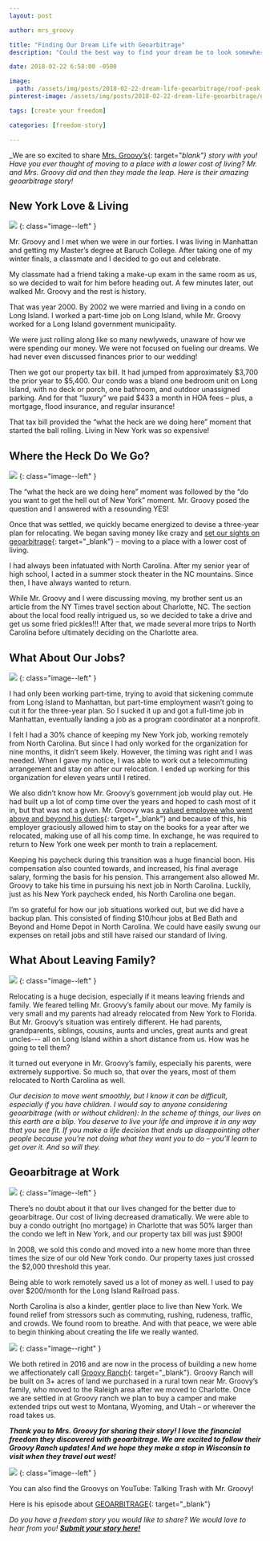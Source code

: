```yaml
---
layout: post

author: mrs_groovy

title: "Finding Our Dream Life with Geoarbitrage"
description: "Could the best way to find your dream be to look somewhere else? Mr. and Mrs. Groovy found their dream life by uprooting from NYC and moving to North Carolina."

date: 2018-02-22 6:58:00 -0500

image:
  path: /assets/img/posts/2018-02-22-dream-life-geoarbitrage/roof-peak.jpg
pinterest-image: /assets/img/posts/2018-02-22-dream-life-geoarbitrage/geoarbitrage.png

tags: [create your freedom]

categories: [freedom-story]

---
```


_We are so excited to share [Mrs. Groovy’s](http://www.freedomisgroovy.com/){: target="_blank"} story with you! Have you ever thought of moving to a place with a lower cost of living? Mr. and Mrs. Groovy did and then they made the leap. Here is their amazing geoarbitrage story!_

## New York Love & Living

![]({{site.url}}/assets/img/posts/2018-02-22-dream-life-geoarbitrage/nyc-skyline.jpg)
{: class="image--left" }

Mr. Groovy and I met when we were in our forties. I was living in Manhattan and getting my Master’s degree at Baruch College. After taking one of my winter finals, a classmate and I decided to go out and celebrate.

My classmate had a friend taking a make-up exam in the same room as us, so we decided to wait for him before heading out. A few minutes later, out walked Mr. Groovy and the rest is history.

That was year 2000. By 2002 we were married and living in a condo on Long Island. I worked a part-time job on Long Island, while Mr. Groovy worked for a Long Island government municipality.

We were just rolling along like so many newlyweds, unaware of how we were spending our money. We were not focused on fueling our dreams. We had never even discussed finances prior to our wedding!

Then we got our property tax bill. It had jumped from approximately $3,700 the prior year to $5,400. Our condo was a bland one bedroom unit on Long Island, with no deck or porch, one bathroom, and outdoor unassigned parking. And for that “luxury” we paid $433 a month in HOA fees – plus, a mortgage, flood insurance, and regular insurance!

That tax bill provided the “what the heck are we doing here” moment that started the ball rolling. Living in New York was so expensive!

## Where the Heck Do We Go?

![]({{site.url}}/assets/img/posts/2018-02-22-dream-life-geoarbitrage/nc-skyline.jpg)
{: class="image--left" }

The “what the heck are we doing here” moment was followed by the “do you want to get the hell out of New York” moment. Mr. Groovy posed the question and I answered with a resounding YES!

Once that was settled, we quickly became energized to devise a three-year plan for relocating. We began saving money like crazy and [set our sights on geoarbitrage](http://freedomisgroovy.com/geoarbitrage-financial-independence/){: target="_blank"} – moving to a place with a lower cost of living.

I had always been infatuated with North Carolina. After my senior year of high school, I acted in a summer stock theater in the NC mountains. Since then, I have always wanted to return.

While Mr. Groovy and I were discussing moving, my brother sent us an article from the NY Times travel section about Charlotte, NC. The section about the local food really intrigued us, so we decided to take a drive and get us some fried pickles!!! After that, we made several more trips to North Carolina before ultimately deciding on the Charlotte area.

## What About Our Jobs?

![]({{site.url}}/assets/img/posts/2018-02-22-dream-life-geoarbitrage/laptop.jpg)
{: class="image--left" }

I had only been working part-time, trying to avoid that sickening commute from Long Island to Manhattan, but part-time employment wasn’t going to cut it for the three-year plan. So I sucked it up and got a full-time job in Manhattan, eventually landing a job as a program coordinator at a nonprofit.

I felt I had a 30% chance of keeping my New York job, working remotely from North Carolina. But since I had only worked for the organization for nine months, it didn’t seem likely. However, the timing was right and I was needed. When I gave my notice, I was able to work out a telecommuting arrangement and stay on after our relocation. I ended up working for this organization for eleven years until I retired.

We also didn’t know how Mr. Groovy’s government job would play out. He had built up a lot of comp time over the years and hoped to cash most of it in, but that was not a given. Mr. Groovy was [a valued employee who went above and beyond his duties](http://freedomisgroovy.com/honor-begets-financial-dividends/){: target="_blank"} and because of this, his employer graciously allowed him to stay on the books for a year after we relocated, making use of all his comp time. In exchange, he was required to return to New York one week per month to train a replacement.

Keeping his paycheck during this transition was a huge financial boon. His compensation also counted towards, and increased, his final average salary, forming the basis for his pension. This arrangement also allowed Mr. Groovy to take his time in pursuing his next job in North Carolina. Luckily, just as his New York paycheck ended, his North Carolina one began.

I’m so grateful for how our job situations worked out, but we did have a backup plan. This consisted of finding $10/hour jobs at Bed Bath and Beyond and Home Depot in North Carolina. We could have easily swung our expenses on retail jobs and still have raised our standard of living.



## What About Leaving Family?

![]({{site.url}}/assets/img/posts/2018-02-22-dream-life-geoarbitrage/goodbye.jpg)
{: class="image--left" }

Relocating is a huge decision, especially if it means leaving friends and family. We feared telling Mr. Groovy’s family about our move. My family is very small and my parents had already relocated from New York to Florida. But Mr. Groovy’s situation was entirely different. He had parents, grandparents, siblings, cousins, aunts and uncles, great aunts and great uncles--- all on Long Island within a short distance from us. How was he going to tell them?

It turned out everyone in Mr. Groovy’s family, especially his parents, were extremely supportive. So much so, that over the years, most of them relocated to North Carolina as well.

_Our decision to move went smoothly, but I know it can be difficult, especially if you have children. I would say to anyone considering geoarbitrage (with or without children): In the scheme of things, our lives on this earth are a blip. You deserve to live your life and improve it in any way that you see fit. If you make a life decision that ends up disappointing other people because you’re not doing what they want you to do – you’ll learn to get over it. And so will they._

## Geoarbitrage at Work

![]({{site.url}}/assets/img/posts/2018-02-22-dream-life-geoarbitrage/good-vibes.jpg)
{: class="image--left" }

There’s no doubt about it that our lives changed for the better due to geoarbitrage. Our cost of living decreased dramatically. We were able to buy a condo outright (no mortgage) in Charlotte that was 50% larger than the condo we left in New York, and our property tax bill was just $900!

In 2008, we sold this condo and moved into a new home more than three times the size of our old New York condo. Our property taxes just crossed the $2,000 threshold this year.

Being able to work remotely saved us a lot of money as well. I used to pay over $200/month for the Long Island Railroad pass.

North Carolina is also a kinder, gentler place to live than New York. We found relief from stressors such as commuting, rushing, rudeness, traffic, and crowds. We found room to breathe. And with that peace, we were able to begin thinking about creating the life we really wanted.

![]({{site.url}}/assets/img/posts/2018-02-22-dream-life-geoarbitrage/groovy-ranch.jpg)
{: class="image--right" }

We both retired in 2016 and are now in the process of building a new home we affectionately call [Groovy Ranch](http://freedomisgroovy.com/groovy-ranch/){: target="_blank"}. Groovy Ranch will be built on 3+ acres of land we purchased in a rural town near Mr. Groovy’s family, who moved to the Raleigh area after we moved to Charlotte. Once we are settled in at Groovy ranch we plan to buy a camper and make extended trips out west to Montana, Wyoming, and Utah – or wherever the road takes us.

___Thank you to Mrs. Groovy for sharing their story! I love the financial freedom they discovered with geoarbitrage. We are excited to follow their Groovy Ranch updates! And we hope they make a stop in Wisconsin to visit when they travel out west!___

![]({{site.url}}/assets/img/posts/2018-02-22-dream-life-geoarbitrage/mr-mrs-groovy.png)
{: class="image--left" }

You can also find the Groovys on YouTube: Talking Trash with Mr. Groovy!

Here is his episode about [GEOARBITRAGE](https://www.youtube.com/watch?v=FAUKfbOR3ss&feature=youtu.be){: target="_blank"}

_Do you have a freedom story you would like to share? We would love to hear from you!_ ___[Submit your story here!]({{site.url}}/freedom-stories/#share-your-story)___
